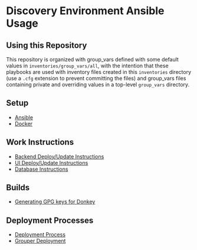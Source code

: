 # Discovery Environment Ansible Usage

## Using this Repository

This repository is organized with group_vars defined with some default values in
`inventories/group_vars/all`, with the intention that these playbooks are used with inventory files
created in this `inventories` directory (use a `.cfg` extension to prevent committing the files) and
group_vars files containing private and overriding values in a top-level `group_vars` directory.

## Setup
* [Ansible](doc/setup/Ansible.md)
* [Docker](doc/setup/Docker.md)

## Work Instructions
* [Backend Deploy/Update Instructions](doc/work_instructions/Backend.md)
* [UI Deploy/Update Instructions](doc/work_instructions/UI.md)
* [Database Instructions](doc/work_instructions/Database.md)

## Builds
* [Generating GPG keys for Donkey](doc/builds/gpg-key.md)

## Deployment Processes
* [Deployment Process](doc/deployments/Deployments.md)
* [Grouper Deployment](doc/deployments/grouper.md)
